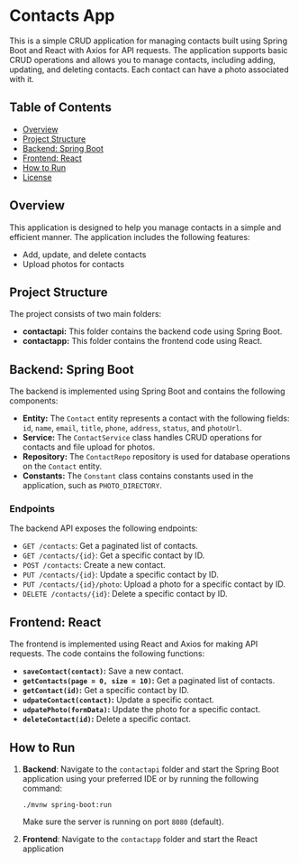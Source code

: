 # Contacts App

This is a simple CRUD application for managing contacts built using Spring Boot and React with Axios for API requests. The application supports basic CRUD operations and allows you to manage contacts, including adding, updating, and deleting contacts. Each contact can have a photo associated with it.

## Table of Contents

- [Overview](#overview)
- [Project Structure](#project-structure)
- [Backend: Spring Boot](#backend-spring-boot)
- [Frontend: React](#frontend-react)
- [How to Run](#how-to-run)
- [License](#license)

## Overview

This application is designed to help you manage contacts in a simple and efficient manner. The application includes the following features:

- Add, update, and delete contacts
- Upload photos for contacts

## Project Structure

The project consists of two main folders:

- **contactapi:** This folder contains the backend code using Spring Boot.
- **contactapp:** This folder contains the frontend code using React.

## Backend: Spring Boot

The backend is implemented using Spring Boot and contains the following components:

- **Entity:** The `Contact` entity represents a contact with the following fields: `id`, `name`, `email`, `title`, `phone`, `address`, `status`, and `photoUrl`.
- **Service:** The `ContactService` class handles CRUD operations for contacts and file upload for photos.
- **Repository:** The `ContactRepo` repository is used for database operations on the `Contact` entity.
- **Constants:** The `Constant` class contains constants used in the application, such as `PHOTO_DIRECTORY`.

### Endpoints

The backend API exposes the following endpoints:

- `GET /contacts`: Get a paginated list of contacts.
- `GET /contacts/{id}`: Get a specific contact by ID.
- `POST /contacts`: Create a new contact.
- `PUT /contacts/{id}`: Update a specific contact by ID.
- `PUT /contacts/{id}/photo`: Upload a photo for a specific contact by ID.
- `DELETE /contacts/{id}`: Delete a specific contact by ID.

## Frontend: React

The frontend is implemented using React and Axios for making API requests. The code contains the following functions:

- **`saveContact(contact)`:** Save a new contact.
- **`getContacts(page = 0, size = 10)`:** Get a paginated list of contacts.
- **`getContact(id)`:** Get a specific contact by ID.
- **`udpateContact(contact)`:** Update a specific contact.
- **`udpatePhoto(formData)`:** Update the photo for a specific contact.
- **`deleteContact(id)`:** Delete a specific contact.

## How to Run

1. **Backend**: Navigate to the `contactapi` folder and start the Spring Boot application using your preferred IDE or by running the following command:

    ```shell
    ./mvnw spring-boot:run
    ```

    Make sure the server is running on port `8080` (default).

2. **Frontend**: Navigate to the `contactapp` folder and start the React application
